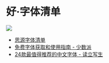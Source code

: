 # 好·字体清单


![](http://ww4.sinaimg.cn/mw690/617ccc0cjw1evjq8m6vyuj218gjmjx6p.jpg)


- [思源字体清单](https://github.com/Pal3love/Source-Han-TrueType)
- [免费字体获取和使用指南 - 少数派](https://sspai.com/post/42889)
- [24款最值得推荐的中文字体 - 读立写生](http://cnfeat.com/blog/2015/05/22/a-24-chinese-fonts/)

